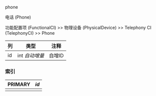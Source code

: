 phone

电话 (Phone)

功能配置项 (FunctionalCI) >> 物理设备 (PhysicalDevice) >> Telephony CI (TelephonyCI) >> Phone



| 列   | 类型           | 注释   |
| :--- | -------------- | ------ |
| id   | int *自动增量* | 自增ID |

### 索引

| PRIMARY | *id* |
| :------ | ---- |
|         |      |